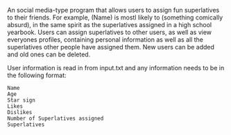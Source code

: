 An social media-type program that allows users to assign fun superlatives to their friends. For example, (Name) is mostl likely to (something comically absurd), in the same spirit as the superlatives assigned in a high school yearbook. Users can assign superlatives to other users, as well as view everyones profiles, containing personal information as well as all the superlatives other people have assigned them. New users can be added and old ones can be deleted. 

User information is read in from input.txt and any information needs to be in the following format:
```
Name
Age
Star sign
Likes
Dislikes
Number of Superlatives assigned
Superlatives
```
